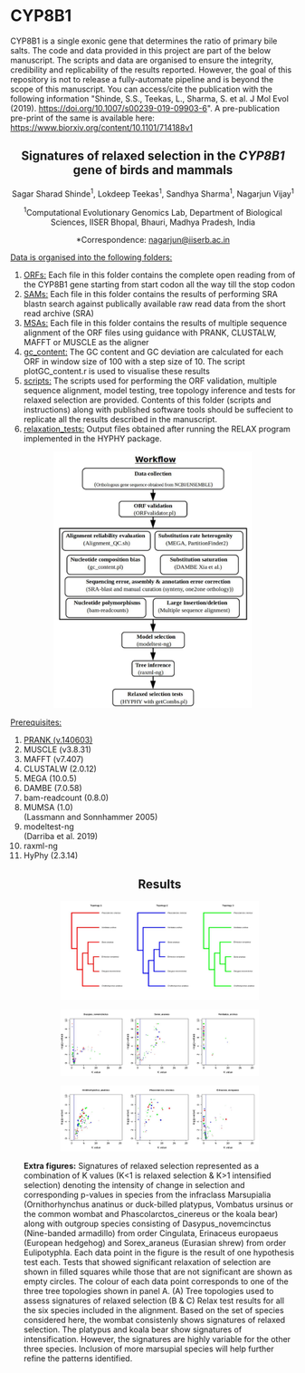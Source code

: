 # CYP8B1
CYP8B1 is a single exonic gene that determines the ratio of primary bile salts. The code and data provided in this project are part of the below manuscript. The scripts and data are organised to ensure the integrity, credibility and replicability of the results reported. However, the goal of this repository is not to release a fully-automate pipeline and is beyond the scope of this manuscript. You can access/cite the publication with the following information "Shinde, S.S., Teekas, L., Sharma, S. et al. J Mol Evol (2019). https://doi.org/10.1007/s00239-019-09903-6". A pre-publication pre-print of the same is available here: https://www.biorxiv.org/content/10.1101/714188v1

<h2 style="text-align: center;"><strong>Signatures of relaxed selection in the <em>CYP8B1</em> gene of birds and mammals</strong></h2>
<p style="text-align: center;">Sagar Sharad Shinde<sup>1</sup>, Lokdeep Teekas<sup>1</sup>, Sandhya Sharma<sup>1</sup>, Nagarjun Vijay<sup>1</sup></p>
<p style="text-align: center;"><sup>1</sup>Computational Evolutionary Genomics Lab, Department of Biological Sciences, IISER Bhopal, Bhauri, Madhya Pradesh, India</p>
<p style="text-align: center;">*Correspondence: <a href="mailto:nagarjun@iiserb.ac.in">nagarjun@iiserb.ac.in</a></p>

<span style="text-decoration: underline;">Data is organised into the following folders:</span>
<ol>
<li><span style="text-decoration: underline;">ORFs:</span> Each file in this folder contains the complete open reading from of the CYP8B1 gene starting from start codon all the way till the stop codon</li>
<li><span style="text-decoration: underline;">SAMs:</span> Each file in this folder contains the results of performing SRA blastn search against publically available raw read data from the short read archive (SRA)</li>
<li><span style="text-decoration: underline;">MSAs:</span> Each file in this folder contains the results of multiple sequence alignment of the ORF files using guidance with PRANK, CLUSTALW, MAFFT or MUSCLE as the aligner</li>
<li><span style="text-decoration: underline;">gc_content:</span> The GC content and GC deviation are calculated for each ORF in window size of 100 with a step size of 10. The script plotGC_content.r is used to visualise these results </li>
<li><span style="text-decoration: underline;">scripts:</span> The scripts used for performing the ORF validation, multiple sequence alignment, model testing, tree topology inference and tests for relaxed selection are provided. Contents of this folder (scripts and instructions) along with published software tools should be suffecient to replicate all the results described in the manuscript. </li>
<li><span style="text-decoration: underline;">relaxation_tests:</span> Output files obtained after running the RELAX program implemented in the HYPHY package.</li>
</ol>
<p align="center">
  <img src="Workflow_CYP8B1.jpg?raw=true" width="350" title="CYP8B1 analysis workflow">
</p>

<span style="text-decoration: underline;">Prerequisites:</span>
<ol>
<li><span style="text-decoration: underline;">PRANK (v.140603)</li>
<li>MUSCLE (v3.8.31)</li>
<li>MAFFT (v7.407)</li>
<li>CLUSTALW (2.0.12)</li>
<li>MEGA (10.0.5)</li>  
<li>DAMBE (7.0.58)</li>
<li>bam-readcount (0.8.0)</li>
<li>MUMSA (1.0)</li>  (Lassmann and Sonnhammer 2005)
<li>modeltest-ng</li> (Darriba et al. 2019)   
<li>raxml-ng</li>
<li>HyPhy (2.3.14)</li>   
<h2 style="text-align: center;"><strong>Results</strong></h2>
<p align="center">
  <img src="/relaxation_tests/Wombat_Figure_Extra_1.jpeg?raw=true" width="350" title="Wombat relax test tree topologies">
</p>
<p align="center">
  <img src="/relaxation_tests/Wombat_Figure_Extra_2.jpeg?raw=true" width="350" title="Relax test results">
</p>
<p align="center">
  <img src="/relaxation_tests/Wombat_Figure_Extra_3.jpeg?raw=true" width="350" title="Relax test results">
</p>
<strong>Extra figures:</strong> Signatures of relaxed selection represented as a combination of K values (K<1 is relaxed selection & K>1 intensified selection) denoting the intensity of change in selection and corresponding p-values in species from the infraclass Marsupialia (Ornithorhynchus anatinus or duck-billed platypus, Vombatus ursinus or the common wombat and Phascolarctos_cinereus or the koala bear) along with outgroup species consisting of Dasypus_novemcinctus (Nine-banded armadillo) from order Cingulata, Erinaceus europaeus (European hedgehog) and Sorex_araneus (Eurasian shrew) from order Eulipotyphla. Each data point in the figure is the result of one hypothesis test each. Tests that showed significant relaxation of selection are shown in filled squares while those that are not significant are shown as empty circles. The colour of each data point corresponds to one of the three tree topologies shown in panel A. (A) Tree topologies used to assess signatures of relaxed selection (B & C) Relax test results for all the six species included in the alignment. Based on the set of species considered here, the wombat consistenly shows signatures of relaxed selection. The platypus and koala bear show signatures of intensification. However, the signatures are highly variable for the other three species. Inclusion of more marsupial species will help further refine the patterns identified.

  
